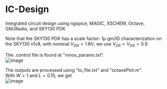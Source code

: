 # IC-Design
Integrated circuit design using ngspice, MAGIC, XSCHEM, Octave, GNURadio, and SKY130 PDK  
    
  Note that the SKY130 PDK has a scale factor: $1\mu$
  gm/ID characterization on the SKY130 n1v8, with nominal $V_{DD} = 1.8V$, we use $V_{DS} = V_{GS} = 0.9$.  
    
  The .control file is found at "nmos_params.txt".  
  ![image](https://user-images.githubusercontent.com/68108648/189139513-27d8c8e9-e24c-48c2-9aa1-373771ba58a9.png)  
  
  The outputs are processed using "to_file.txt" and "octavePlot.m".  
  With $W = 1$ and $L = 0.15$, we get  
  ![image](https://user-images.githubusercontent.com/68108648/189141591-299aa053-5f16-4afa-9294-84bfea33ee0c.png)

  
  
